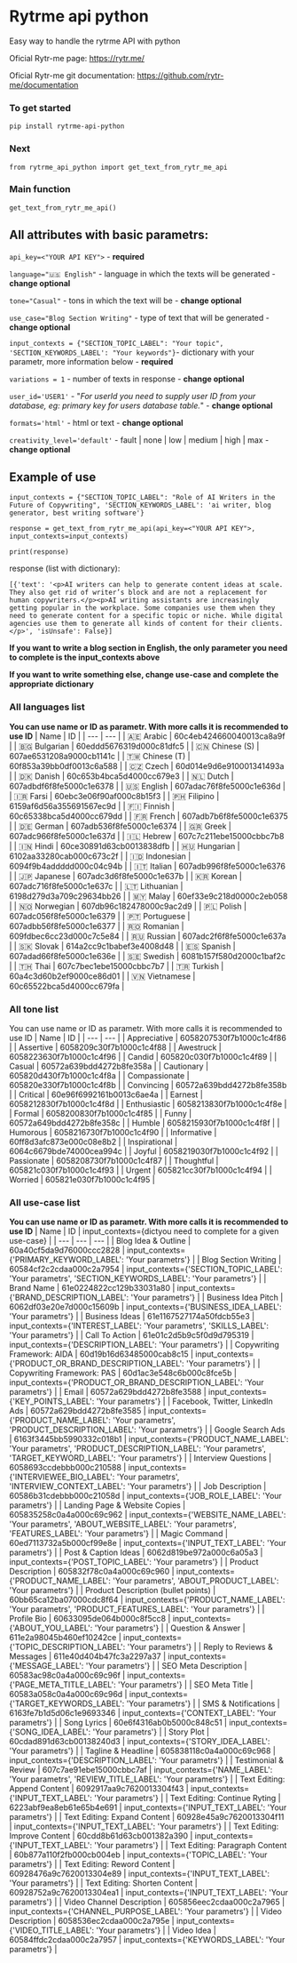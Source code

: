 # Rytrme api python

Easy way to handle the rytrme API with python 

Oficial Rytr-me page: https://rytr.me/

Oficial Rytr-me git documentation: https://github.com/rytr-me/documentation

### To get started

```
pip install rytrme-api-python
```

### Next 

```
from rytrme_api_python import get_text_from_rytr_me_api
```

### Main function
```
get_text_from_rytr_me_api()
```

## All attributes with basic parametrs:
```api_key=<"YOUR API KEY">``` - **required**

```language="🇺🇸 English"``` - language in which the texts will be generated - **change optional**

```tone="Casual"``` - tons in which the text will be - **change optional**

```use_case="Blog Section Writing"``` - type of text that will be generated - **change optional**

```input_contexts = {"SECTION_TOPIC_LABEL": "Your topic", 'SECTION_KEYWORDS_LABEL': "Your keywords"}```- dictionary with your parametr, more information below - **required**

```variations = 1``` - number of texts in response - **change optional**

```user_id='USER1'``` - "*For userId you need to supply user ID from your database, eg: primary key for users database table.*" - **change optional**

```formats='html'``` - html or text - **change optional**

```creativity_level='default'``` - fault | none | low | medium | high | max - **change optional**

## Example of use

```
input_contexts = {"SECTION_TOPIC_LABEL": "Role of AI Writers in the Future of Copywriting", 'SECTION_KEYWORDS_LABEL': 'ai writer, blog generator, best writing software'}

response = get_text_from_rytr_me_api(api_key=<"YOUR API KEY">, input_contexts=input_contexts)

print(response)
```

response (list with dictionary):
```
[{'text': '<p>AI writers can help to generate content ideas at scale. They also get rid of writer’s block and are not a replacement for human copywriters.</p><p>AI writing assistants are increasingly getting popular in the workplace. Some companies use them when they need to generate content for a specific topic or niche. While digital agencies use them to generate all kinds of content for their clients.</p>', 'isUnsafe': False}]
```

**If you want to write a blog section in English, the only parameter you need to complete is the input_contexts above**

**If you want to write something else, change use-case and complete the appropriate dictionary**

### All languages list
**You can use name or ID as parametr. With more calls it is recommended to use ID**
| Name | ID |
| --- | --- |
| 🇦🇪 Arabic | 60c4eb424660040013ca8a9f |
| 🇧🇬 Bulgarian | 60eddd5676319d000c81dfc5 |
| 🇨🇳 Chinese (S) | 607ae6531208a9000cb1141c |
| 🇹🇼 Chinese (T) | 60f853a39bb0df0013c6a588 |
| 🇨🇿 Czech | 60d014e9d6e910001341493a |
| 🇩🇰 Danish | 60c653b4bca5d4000cc679e3 |
| 🇳🇱 Dutch | 607adbdf6f8fe5000c1e6378 |
| 🇺🇸 English | 607adac76f8fe5000c1e636d |
| 🇮🇷 Farsi | 60ebc3e06f90af000c8b15f3 |
| 🇵🇭 Filipino | 6159af6d56a355691567ec9d |
| 🇫🇮 Finnish | 60c65338bca5d4000cc679dd |
| 🇫🇷 French | 607adb7b6f8fe5000c1e6375 |
| 🇩🇪 German | 607adb536f8fe5000c1e6374 |
| 🇬🇷 Greek | 607adc966f8fe5000c1e637d |
| 🇮🇱 Hebrew | 607c7c211ebe15000cbbc7b8 |
| 🇮🇳 Hindi | 60ce30891d63cb0013838dfb |
| 🇭🇺 Hungarian | 6102aa33280cab000c673c2f |
| 🇮🇩 Indonesian | 6094f9b4addddd000c04c94b |
| 🇮🇹 Italian | 607adb996f8fe5000c1e6376 |
| 🇯🇵 Japanese | 607adc3d6f8fe5000c1e637b |
| 🇰🇷 Korean | 607adc716f8fe5000c1e637c |
| 🇱🇹 Lithuanian | 6198d279d3a709c29634bb26 |
| 🇲🇾 Malay | 60ef33e9c218d0000c2eb058 |
| 🇳🇴 Norwegian | 607db96c182478000c9ac2d9 |
| 🇵🇱 Polish | 607adc056f8fe5000c1e6379 |
| 🇵🇹 Portuguese | 607adbb56f8fe5000c1e6377 |
| 🇷🇴 Romanian | 609fdbec6cc23d000c7c5e84 |
| 🇷🇺 Russian | 607adc2f6f8fe5000c1e637a |
| 🇸🇰 Slovak | 614a2cc9c1babef3e4008d48 |
| 🇪🇸 Spanish | 607adad66f8fe5000c1e636e |
| 🇸🇪 Swedish | 6081b157f580d2000c1baf2c |
| 🇹🇭 Thai | 607c7bec1ebe15000cbbc7b7 |
| 🇹🇷 Turkish | 60a4c3d60b2ef9000ce86d01 |
| 🇻🇳 Vietnamese | 60c65522bca5d4000cc679fa |

### All tone list
You can use name or ID as parametr. With more calls it is recommended to use ID
| Name | ID | 
| --- | --- |
| Appreciative | 6058207530f7b1000c1c4f86 |
| Assertive | 6058209c30f7b1000c1c4f88 |
| Awestruck | 6058223630f7b1000c1c4f96 |
| Candid | 605820c030f7b1000c1c4f89 |
| Casual | 60572a639bdd4272b8fe358a |
| Cautionary | 605820d430f7b1000c1c4f8a |
| Compassionate | 605820e330f7b1000c1c4f8b |
| Convincing | 60572a639bdd4272b8fe358b |
| Critical | 60e96f6992161b0013c6ae4a |
| Earnest | 6058212830f7b1000c1c4f8d |
| Enthusiastic | 6058213830f7b1000c1c4f8e |
| Formal | 6058200830f7b1000c1c4f85 |
| Funny | 60572a649bdd4272b8fe358c |
| Humble | 6058215930f7b1000c1c4f8f |
| Humorous | 6058216730f7b1000c1c4f90 |
| Informative | 60ff8d3afc873e000c08e8b2 |
| Inspirational | 6064c6679bde74000cea994c |
| Joyful | 6058219030f7b1000c1c4f92 |
| Passionate | 6058208730f7b1000c1c4f87 |
| Thoughtful | 605821c030f7b1000c1c4f93 |
| Urgent | 605821cc30f7b1000c1c4f94 |
| Worried | 605821e030f7b1000c1c4f95 |

### All use-case list
**You can use name or ID as parametr. With more calls it is recommended to use ID**
| Name | ID | input_contexts={dictyou need to complete for a given use-case} |
| --- | --- | --- |
| Blog Idea & Outline | 60a40cf5da9d76000ccc2828 | input_contexts={'PRIMARY_KEYWORD_LABEL': 'Your parametrs'} |
| Blog Section Writing | 60584cf2c2cdaa000c2a7954 | input_contexts={'SECTION_TOPIC_LABEL': 'Your parametrs', 'SECTION_KEYWORDS_LABEL': 'Your parametrs'} |
| Brand Name | 61e0224822cc129b33031a80 | input_contexts={'BRAND_DESCRIPTION_LABEL': 'Your parametrs'} |
| Business Idea Pitch | 6062df03e20e7d000c15609b | input_contexts={'BUSINESS_IDEA_LABEL': 'Your parametrs'} |
| Business Ideas | 61e1167527174a50fdcb55e3 | input_contexts={'INTEREST_LABEL': 'Your parametrs', 'SKILLS_LABEL': 'Your parametrs'} |
| Call To Action | 61e01c2d5b9c5f0d9d795319 | input_contexts={'DESCRIPTION_LABEL': 'Your parametrs'} |
| Copywriting Framework: AIDA | 60d19b16d63485000cab8c15 | input_contexts={'PRODUCT_OR_BRAND_DESCRIPTION_LABEL': 'Your parametrs'} |
| Copywriting Framework: PAS | 60d1ac3e548c6b000c8fce5b | input_contexts={'PRODUCT_OR_BRAND_DESCRIPTION_LABEL': 'Your parametrs'} |
| Email | 60572a629bdd4272b8fe3588 | input_contexts={'KEY_POINTS_LABEL': 'Your parametrs'} |
| Facebook, Twitter, LinkedIn Ads | 60572a629bdd4272b8fe3585 | input_contexts={'PRODUCT_NAME_LABEL': 'Your parametrs', 'PRODUCT_DESCRIPTION_LABEL': 'Your parametrs'} |
| Google Search Ads | 6163f3445bb5990332c018b1 | input_contexts={'PRODUCT_NAME_LABEL': 'Your parametrs', 'PRODUCT_DESCRIPTION_LABEL': 'Your parametrs', 'TARGET_KEYWORD_LABEL': 'Your parametrs'} |
| Interview Questions | 6058693ccdebbb000c210588 | input_contexts={'INTERVIEWEE_BIO_LABEL': 'Your parametrs', 'INTERVIEW_CONTEXT_LABEL': 'Your parametrs'} |
| Job Description | 60586b31cdebbb000c21058d | input_contexts={'JOB_ROLE_LABEL': 'Your parametrs'} |
| Landing Page & Website Copies | 605835258c0a4a000c69c962 | input_contexts={'WEBSITE_NAME_LABEL': 'Your parametrs', 'ABOUT_WEBSITE_LABEL': 'Your parametrs', 'FEATURES_LABEL': 'Your parametrs'} |
| Magic Command | 60ed7113732a5b000cf99e8e | input_contexts={'INPUT_TEXT_LABEL': 'Your parametrs'} |
| Post & Caption Ideas | 6062d819be972a000c6a05a3 | input_contexts={'POST_TOPIC_LABEL': 'Your parametrs'} |
| Product Description | 605832f78c0a4a000c69c960 | input_contexts={'PRODUCT_NAME_LABEL': 'Your parametrs', 'ABOUT_PRODUCT_LABEL': 'Your parametrs'} |
| Product Description (bullet points) | 60bb65ca12ba07000cdc8f64 | input_contexts={'PRODUCT_NAME_LABEL': 'Your parametrs', 'PRODUCT_FEATURES_LABEL': 'Your parametrs'} |
| Profile Bio | 60633095de064b000c8f5cc8 | input_contexts={'ABOUT_YOU_LABEL': 'Your parametrs'} |
| Question & Answer | 611e2a98045b460ef10242ce | input_contexts={'TOPIC_DESCRIPTION_LABEL': 'Your parametrs'} |
| Reply to Reviews & Messages | 611e40d404b47fc3a2297a37 | input_contexts={'MESSAGE_LABEL': 'Your parametrs'} |
| SEO Meta Description | 60583ac98c0a4a000c69c96f | input_contexts={'PAGE_META_TITLE_LABEL': 'Your parametrs'} |
| SEO Meta Title | 60583a058c0a4a000c69c96d | input_contexts={'TARGET_KEYWORDS_LABEL': 'Your parametrs'} |
| SMS & Notifications | 6163fe7b1d5d06c1e9693346 | input_contexts={'CONTEXT_LABEL': 'Your parametrs'} |
| Song Lyrics | 60e6f4316ab0b5000c848c51 | input_contexts={'SONG_IDEA_LABEL': 'Your parametrs'} |
| Story Plot | 60cdad891d63cb00138240d3 | input_contexts={'STORY_IDEA_LABEL': 'Your parametrs'} |
| Tagline & Headline | 605838118c0a4a000c69c968 | input_contexts={'DESCRIPTION_LABEL': 'Your parametrs'} |
| Testimonial & Review | 607c7ae91ebe15000cbbc7af | input_contexts={'NAME_LABEL': 'Your parametrs', 'REVIEW_TITLE_LABEL': 'Your parametrs'} |
| Text Editing: Append Content | 6092917aa9c7620013304f43 | input_contexts={'INPUT_TEXT_LABEL': 'Your parametrs'} |
| Text Editing: Continue Ryting | 6223abf9ea8eb61e65b4e691 | input_contexts={'INPUT_TEXT_LABEL': 'Your parametrs'} |
| Text Editing: Expand Content | 60928e45a9c7620013304f11 | input_contexts={'INPUT_TEXT_LABEL': 'Your parametrs'} |
| Text Editing: Improve Content | 60cdd8b61d63cb001382a390 | input_contexts={'INPUT_TEXT_LABEL': 'Your parametrs'} |
| Text Editing: Paragraph Content | 60b877a110f2fb000cb004eb | input_contexts={'TOPIC_LABEL': 'Your parametrs'} |
| Text Editing: Reword Content | 60928476a9c7620013304e89 | input_contexts={'INPUT_TEXT_LABEL': 'Your parametrs'} |
| Text Editing: Shorten Content | 60928752a9c7620013304ea1 | input_contexts={'INPUT_TEXT_LABEL': 'Your parametrs'} |
| Video Channel Description | 605856eec2cdaa000c2a7965 | input_contexts={'CHANNEL_PURPOSE_LABEL': 'Your parametrs'} |
| Video Description | 6058536ec2cdaa000c2a795e | input_contexts={'VIDEO_TITLE_LABEL': 'Your parametrs'} |
| Video Idea | 60584ffdc2cdaa000c2a7957 | input_contexts={'KEYWORDS_LABEL': 'Your parametrs'} |
